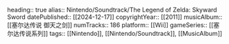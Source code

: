 heading:: true
alias:: Nintendo/Soundtrack/The Legend of Zelda: Skyward Sword
datePublished:: [[2024-12-17]] 
copyrightYear:: [[2011]]
musicAlbum:: [[塞尔达传说 御天之剑]]
numTracks:: 186
platform:: [[Wii]]
gameSeries:: [[塞尔达传说系列]]
tags:: [[Nintendo]], [[Nintendo/Soundtrack]], [[MusicAlbum]]
